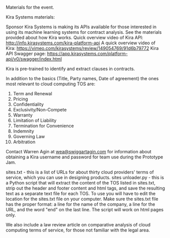 Materials for the event.

Kira Systems materials:

Sponsor Kira Systems is making its APIs available for those interested in using its machine learning systems for contract analysis. See the materials provided about how Kira works. 
Quick overview video of Kira API: http://info.kirasystems.com/kira-platform-api
A quick overview video of Kira: https://vimeo.com/kirasystems/review/149054769/91d6b79772
Kira API Swagger page: https://app.kirasystems.com/platform-api/v0/swagger/index.html

Kira is pre-trained to identify and extract clauses in contracts. 

In addition to the basics (Title, Party names, Date of agreement) the ones most relevant to cloud computing TOS are:
1. Term and Renewal
2. Pricing
3. Confidentiality
4. Exclusivity/Non-Compete
5. Warranty
6. Limitation of Liability 
7. Termination for Convenience
8. Indemnity
9. Governing Law
10. Arbitration

Contact Warren Agin at wea@swiggartagin.com for information about obtaining a Kira username and password for team use during the Prototype Jam.

sites.txt - this is a list of URLs for about thirty cloud providers' terms of service, which you can use in designing products.
sites unloader.py - this is a Python script that will extract the content of the TOS listed in sites.txt, strip out the header and footer content and html tags, and save the resulting text as a separate text file for each TOS. To use you will have to edit the location for the sites.txt file on your computer. Make sure the sites.txt file has the proper format: a line for the name of the company, a line for the URL, and the word "end" on the last line. The script will work on html pages only.

We also include a law review article on comparative analysis of cloud computing terms of service, for those not familiar with the legal area.
